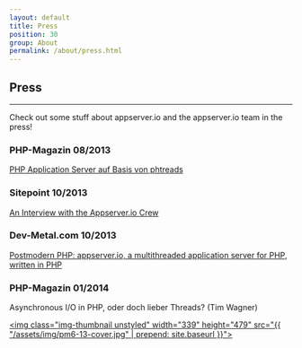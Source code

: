 ```yaml
---
layout: default
title: Press
position: 30
group: About
permalink: /about/press.html
---
```


## Press
***

Check out some stuff about appserver.io and the appserver.io team in the press!

### PHP-Magazin 08/2013
[PHP Application Server auf Basis von phtreads](http://phpmagazin.de/news/PHP-Application-Server-auf-Basis-von-phtreads-166667)

### Sitepoint 10/2013
[An Interview with the Appserver.io Crew](http://www.sitepoint.com/interview-appserver-io-crew/)

### Dev-Metal.com 10/2013
[Postmodern PHP: appserver.io, a multithreaded application server for PHP, written in PHP](http://www.dev-metal.com/postmodern-php-appserver-io-multithreaded-application-server-php-written-php/)

### PHP-Magazin 01/2014
Asynchronous I/O in PHP, oder doch lieber Threads? (Tim Wagner)

<a href="https://phpmagazin.de/PHP-Magazin/PHP-Magazin-62013-167091"><img class="img-thumbnail unstyled" width="339" height="479" src="{{ "/assets/img/pm6-13-cover.jpg" | prepend: site.baseurl }}"></a>
